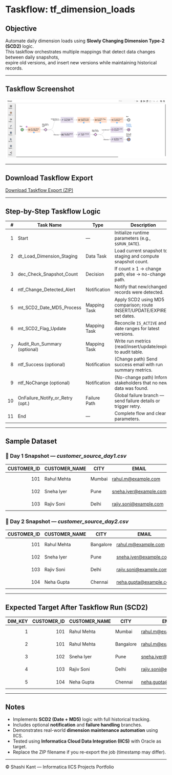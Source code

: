 # Taskflow: tf_dimension_loads

## Objective
Automate daily dimension loads using **Slowly Changing Dimension Type-2 (SCD2)** logic.  
This taskflow orchestrates multiple mappings that detect data changes between daily snapshots,  
expire old versions, and insert new versions while maintaining historical records.

---

## Taskflow Screenshot
![tf_dimension_loads](../CDI/taskflows/tf_dimension_loads.png)

---

## Download Taskflow Export
[Download Taskflow Export (ZIP)](../jobs_exports/tf_dimension_loads-1760639743112.zip)




---

## Step-by-Step Taskflow Logic

| # | Task Name | Type | Description |
|---:|------------------------------|------------------|-------------|
| 1 | Start | — | Initialize runtime parameters (e.g., `$$RUN_DATE`). |
| 2 | dt_Load_Dimension_Staging | Data Task | Load current snapshot to staging and compute snapshot count. |
| 3 | dec_Check_Snapshot_Count | Decision | If count ≥ 1 → change path; else → no-change path. |
| 4 | ntf_Change_Detected_Alert | Notification | Notify that new/changed records were detected. |
| 5 | mt_SCD2_Date_MD5_Process | Mapping Task | Apply SCD2 using MD5 comparison; route INSERT/UPDATE/EXPIRE; set dates. |
| 6 | mt_SCD2_Flag_Update | Mapping Task | Reconcile `IS_ACTIVE` and date ranges for latest versions. |
| 7 | Audit_Run_Summary (optional) | Mapping Task | Write run metrics (read/insert/update/expire) to audit table. |
| 8 | ntf_Success (optional) | Notification | (Change path) Send success email with run summary metrics. |
| 9 | ntf_NoChange (optional) | Notification | (No-change path) Inform stakeholders that no new data was found. |
|10 | OnFailure_Notify_or_Retry (opt.) | Failure Path | Global failure branch — send failure details or trigger retry. |
|11 | End | — | Complete flow and clear parameters. |

---

## Sample Dataset

### 📘 Day 1 Snapshot — *customer_source_day1.csv*

| CUSTOMER_ID | CUSTOMER_NAME | CITY   | EMAIL                   | LOAD_DATE |
|------------:|----------------|--------|--------------------------|------------|
| 101 | Rahul Mehta | Mumbai | rahul.m@example.com | 2025-10-15 |
| 102 | Sneha Iyer  | Pune   | sneha.iyer@example.com | 2025-10-15 |
| 103 | Rajiv Soni  | Delhi  | rajiv.soni@example.com | 2025-10-15 |

### 📘 Day 2 Snapshot — *customer_source_day2.csv*

| CUSTOMER_ID | CUSTOMER_NAME | CITY       | EMAIL                    | LOAD_DATE |
|------------:|----------------|------------|---------------------------|------------|
| 101 | Rahul Mehta | Bangalore | rahul.m@example.com     | 2025-10-16 |
| 102 | Sneha Iyer  | Pune      | sneha.iyer@example.com  | 2025-10-16 |
| 103 | Rajiv Soni  | Delhi     | rajiv.soni@example.com  | 2025-10-16 |
| 104 | Neha Gupta  | Chennai   | neha.gupta@example.com  | 2025-10-16 |

---

## Expected Target After Taskflow Run (SCD2)

| DIM_KEY | CUSTOMER_ID | CUSTOMER_NAME | CITY      | EMAIL                   | START_DATE | END_DATE   | IS_ACTIVE |
|--------:|------------:|---------------|-----------|-------------------------|-------------|-------------|-----------:|
| 1 | 101 | Rahul Mehta | Mumbai    | rahul.m@example.com     | 2025-10-15 | 2025-10-16 | 0 |
| 2 | 101 | Rahul Mehta | Bangalore | rahul.m@example.com     | 2025-10-16 | 9999-12-31 | 1 |
| 3 | 102 | Sneha Iyer  | Pune      | sneha.iyer@example.com  | 2025-10-15 | 9999-12-31 | 1 |
| 4 | 103 | Rajiv Soni  | Delhi     | rajiv.soni@example.com  | 2025-10-15 | 9999-12-31 | 1 |
| 5 | 104 | Neha Gupta  | Chennai   | neha.gupta@example.com  | 2025-10-16 | 9999-12-31 | 1 |

---

## Notes
- Implements **SCD2 (Date + MD5)** logic with full historical tracking.  
- Includes optional **notification** and **failure handling** branches.  
- Demonstrates real-world **dimension maintenance automation** using IICS.  
- Tested using **Informatica Cloud Data Integration (IICS)** with Oracle as target.  
- Replace the ZIP filename if you re-export the job (timestamp may differ).  

---

© Shashi Kant — Informatica IICS Projects Portfolio
